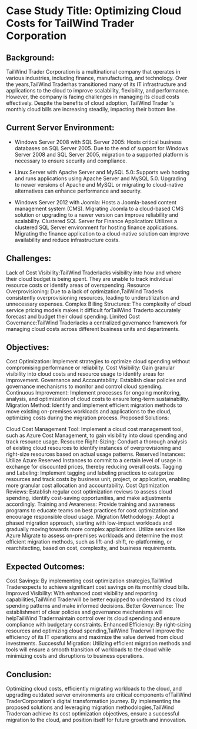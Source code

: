 

# Case Study Title: Optimizing Cloud Costs for TailWind Trader Corporation

## Background:
 TailWind Trader  Corporation is a multinational company that operates in various industries, including finance, manufacturing, and technology. Over the years,TailWind Traderhas transitioned many of its IT infrastructure and applications to the cloud to improve scalability, flexibility, and performance. However, the company is facing challenges in managing its cloud costs effectively. Despite the benefits of cloud adoption,  TailWind Trader 's monthly cloud bills are increasing steadily, impacting their bottom line.

## Current Server Environment:

- Windows Server 2008 with SQL Server 2005: Hosts critical business databases on SQL Server 2005. Due to the end of support for Windows Server 2008 and SQL Server 2005, migration to a supported platform is necessary to ensure security and compliance.
* Linux Server with Apache Server and MySQL 5.0: Supports web hosting and runs applications using Apache Server and MySQL 5.0. Upgrading to newer versions of Apache and MySQL or migrating to cloud-native alternatives can enhance performance and security.
+ Windows Server 2012 with Joomla: Hosts a Joomla-based content management system (CMS). Migrating Joomla to a cloud-based CMS solution or upgrading to a newer version can improve reliability and scalability.
Clustered SQL Server for Finance Application: Utilizes a clustered SQL Server environment for hosting finance applications. Migrating the finance application to a cloud-native solution can improve availability and reduce infrastructure costs.

## Challenges:

Lack of Cost Visibility:TailWind Traderlacks visibility into how and where their cloud budget is being spent. They are unable to track individual resource costs or identify areas of overspending.
Resource Overprovisioning: Due to a lack of optimization,TailWind Traderis consistently overprovisioning resources, leading to underutilization and unnecessary expenses.
Complex Billing Structures: The complexity of cloud service pricing models makes it difficult forTailWind Traderto accurately forecast and budget their cloud spending.
Limited Cost Governance:TailWind Traderlacks a centralized governance framework for managing cloud costs across different business units and departments.

## Objectives:

Cost Optimization: Implement strategies to optimize cloud spending without compromising performance or reliability.
Cost Visibility: Gain granular visibility into cloud costs and resource usage to identify areas for improvement.
Governance and Accountability: Establish clear policies and governance mechanisms to monitor and control cloud spending.
Continuous Improvement: Implement processes for ongoing monitoring, analysis, and optimization of cloud costs to ensure long-term sustainability.
Migration Method: Identify and implement efficient migration methods to move existing on-premises workloads and applications to the cloud, optimizing costs during the migration process.
Proposed Solutions:

Cloud Cost Management Tool: Implement a cloud cost management tool, such as Azure Cost Management, to gain visibility into cloud spending and track resource usage.
Resource Right-Sizing: Conduct a thorough analysis of existing cloud resources to identify instances of overprovisioning and right-size resources based on actual usage patterns.
Reserved Instances: Utilize Azure Reserved Instances to commit to a certain level of usage in exchange for discounted prices, thereby reducing overall costs.
Tagging and Labeling: Implement tagging and labeling practices to categorize resources and track costs by business unit, project, or application, enabling more granular cost allocation and accountability.
Cost Optimization Reviews: Establish regular cost optimization reviews to assess cloud spending, identify cost-saving opportunities, and make adjustments accordingly.
Training and Awareness: Provide training and awareness programs to educate teams on best practices for cost optimization and encourage responsible cloud usage.
Migration Methodology: Adopt a phased migration approach, starting with low-impact workloads and gradually moving towards more complex applications. Utilize services like Azure Migrate to assess on-premises workloads and determine the most efficient migration methods, such as lift-and-shift, re-platforming, or rearchitecting, based on cost, complexity, and business requirements.
## Expected Outcomes:

Cost Savings: By implementing cost optimization strategies,TailWind Traderexpects to achieve significant cost savings on its monthly cloud bills.
Improved Visibility: With enhanced cost visibility and reporting capabilities,TailWind Traderwill be better equipped to understand its cloud spending patterns and make informed decisions.
Better Governance: The establishment of clear policies and governance mechanisms will helpTailWind Tradermaintain control over its cloud spending and ensure compliance with budgetary constraints.
Enhanced Efficiency: By right-sizing resources and optimizing cloud spending,TailWind Traderwill improve the efficiency of its IT operations and maximize the value derived from cloud investments.
Successful Migration: Utilizing efficient migration methods and tools will ensure a smooth transition of workloads to the cloud while minimizing costs and disruptions to business operations.
## Conclusion:
Optimizing cloud costs, efficiently migrating workloads to the cloud, and upgrading outdated server environments are critical components ofTailWind TraderCorporation's digital transformation journey. By implementing the proposed solutions and leveraging migration methodologies,TailWind Tradercan achieve its cost optimization objectives, ensure a successful migration to the cloud, and position itself for future growth and innovation.